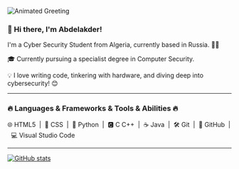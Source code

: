 ![Animated Greeting](link-to-your-gif.gif)

### 👋 Hi there, I'm Abdelakder!

I'm a Cyber Security Student from Algeria, currently based in Russia. 👨‍💻

🎓 Currently pursuing a specialist degree in Computer Security.

💡 I love writing code, tinkering with hardware, and diving deep into cybersecurity! 😊

---

### 🔥 Languages & Frameworks & Tools & Abilities 🔥

🌐 HTML5 &nbsp;|&nbsp; 🎨 CSS &nbsp;|&nbsp; 🐍 Python &nbsp;|&nbsp; 🅲 C C++ &nbsp;|&nbsp; ☕ Java &nbsp;|&nbsp; 🛠️ Git &nbsp;|&nbsp; 🐙 GitHub &nbsp;|&nbsp; 💻 Visual Studio Code

---

[![GitHub stats](https://github-readme-stats.vercel.app/api?username=sher0u)](https://github.com/sher0u/github-readme-stats)

